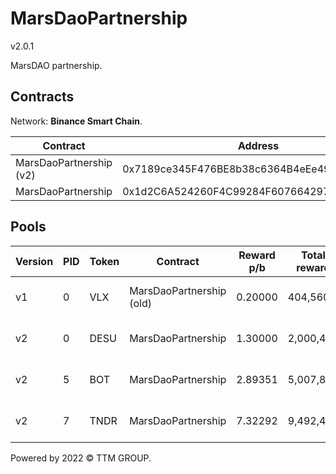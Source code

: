 # MarsDaoPartnership
v2.0.1

MarsDAO partnership.

## Contracts

Network: **Binance Smart Chain**.

| Contract                | Address                                    |
| ----------------------- | ------------------------------------------ |
| MarsDaoPartnership (v2) | 0x7189ce345F476BE8b38c6364B4eEe49f76177f4a |
| MarsDaoPartnership      | 0x1d2C6A524260F4C99284F607664297AcA6668ED6 |

## Pools

| Version | PID | Token | Contract                 | Reward p/b | Total reward | Start time   | Harvers time  | Vault                                      |
| ------- | --- | ----- | ------------------------ | ---------- | ------------ | ------------ | ------------- | ------------------------------------------ |
| v1      | 0   | VLX   | MarsDaoPartnership (old) | 0.20000    | 404,560      | Feb 28, 2022 | Feb 28, 2022  | 0xbE341c23825C6B1E66a315f02182D41029c0D8c4 |
| v2      | 0   | DESU  | MarsDaoPartnership       | 1.30000    | 2,000,495    | Apr 7, 2022  | Apr 7, 2022   | 0xA1DC38B74A961bfb53C74433FA29C886ef8aF9d6 |
| v2      | 5   | BOT   | MarsDaoPartnership       | 2.89351    | 5,007,800    | May 16, 2022 | ~Aug 16, 2022 | 0x3e495F134c8204e2A842438e919735E84A8d3ddc |
| v2      | 7   | TNDR  | MarsDaoPartnership       | 7.32292    | 9,492,498    | Jul 27, 2022 | Jul 27, 2022  | 0x78436701C092D86B88E319C413743fb7d7F93D7B |

Powered by 2022 © TTM GROUP.
